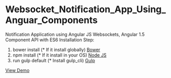 # Websocket_Notification_App_Using_Anguar_Components
Notification Application using Angular JS Websockets, Angular 1.5 Component API with ES6
Installation Step:
<ol>
<li> bower install (* If it install globally) <a href="https://bower.io/" target="_blank">Bower</a></li>
<li>npm install (* If it install in your OS) <a href="https://nodejs.org/en/" target="_blank">Node JS</a></li>
<li>run gulp default (* Install gulp_cli) <a href="http://gulpjs.com/" target="_blank">Gulp</a></li>
</ol>

 <a href="http://subrahmanyampoluru.com/notificationApp" target="_blank">View Demo</a>
